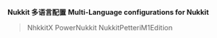 **Nukkit 多语言配置**
**Multi-Language configurations for Nukkit**  
> NhkkitX
> PowerNukkit
> NukkitPetteriM1Edition